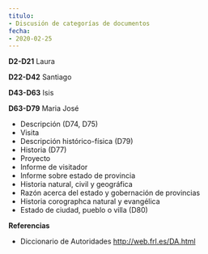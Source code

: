 ```yaml
---
titulo:
- Discusión de categorías de documentos
fecha:
- 2020-02-25
---
```


**D2-D21**
Laura

**D22-D42**
Santiago

**D43-D63**
Isis

**D63-D79**
Maria José
- Descripción (D74, D75)
- Visita
- Descripción histórico-física (D79)
- Historia (D77)
- Proyecto
- Informe de visitador
- Informe sobre estado de provincia
- Historia natural, civil y geográfica
- Razón acerca del estado y gobernación de provincias
- Historia corographca natural y evangélica
- Estado de ciudad, pueblo o villa (D80) 


**Referencias**
- Diccionario de Autoridades
http://web.frl.es/DA.html


